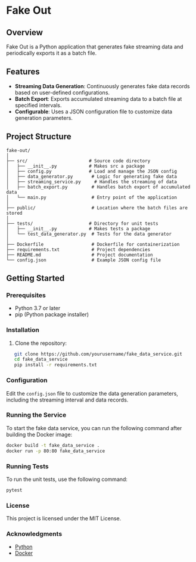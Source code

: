 # Fake Out

## Overview

Fake Out is a Python application that generates fake streaming data and periodically exports it as a batch file. 


## Features

- **Streaming Data Generation**: Continuously generates fake data records based on user-defined configurations.
- **Batch Export**: Exports accumulated streaming data to a batch file at specified intervals.
- **Configurable**: Uses a JSON configuration file to customize data generation parameters.

## Project Structure

```
fake-out/
│
├── src/                       # Source code directory
│   ├── __init__.py            # Makes src a package
│   ├── config.py              # Load and manage the JSON config
│   ├── data_generator.py       # Logic for generating fake data
│   ├── streaming_service.py     # Handles the streaming of data
│   ├── batch_export.py         # Handles batch export of accumulated data
│   └── main.py                 # Entry point of the application
│
├── public/                     # Location where the batch files are stored
│
├── tests/                     # Directory for unit tests
│   ├── __init__.py            # Makes tests a package
│   └── test_data_generator.py  # Tests for the data generator
│
├── Dockerfile                  # Dockerfile for containerization
├── requirements.txt            # Project dependencies
├── README.md                   # Project documentation
└── config.json                 # Example JSON config file
```




## Getting Started

### Prerequisites

- Python 3.7 or later
- pip (Python package installer)

### Installation

1. Clone the repository:

```bash
   git clone https://github.com/yourusername/fake_data_service.git
   cd fake_data_service
   pip install -r requirements.txt
```

### Configuration

Edit the `config.json` file to customize the data generation parameters, including the streaming interval and data records.

### Running the Service

To start the fake data service, you can run the following command after building the Docker image:

```bash
docker build -t fake_data_service .
docker run -p 80:80 fake_data_service
```

### Running Tests

To run the unit tests, use the following command:

```bash
pytest
```

### License

This project is licensed under the MIT License.

### Acknowledgments

- [Python](https://www.python.org/)
- [Docker](https://www.docker.com/)
